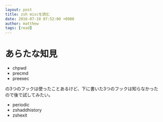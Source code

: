 ```yaml
---
layout: post
title: zsh miscを読む
date: 2016-07-10 07:52:00 +0900
author: matthew
tags: [read]
---
```


# あらたな知見

- chpwd
- precmd
- preexec

の3つのフックは使ったことあるけど、下に書いた3つのフックは知らなかったので後で試してみたい。

- periodic
- zshaddhistory
- zshexit
